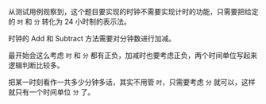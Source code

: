 从测试用例观察到，这个题目要实现的时钟不需要实现计时的功能，只需要把给定的 `时` 和 `分` 转化为 24 小时制的表示法。

时钟的 Add 和 Subtract 方法需要对分钟数进行加减。

最开始会这么考虑 `时` 和 `分` 都有正负，加减时也要考虑正负，两个时间单位写起来逻辑判断比较多。

把某一时刻看作一共多少分钟多话，其实不用管 `时`，只需要考虑 `分` 就可以，这样就只有一个时间单位 `分` 了。
